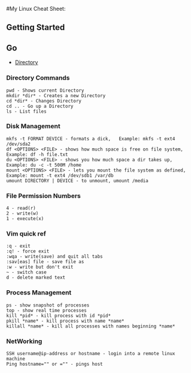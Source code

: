 #My Linux Cheat Sheet:

## Getting Started ##

## Go
- [Directory](https://github.com/stephanmajor12/myCheatSheets/blob/main/Linux-Commands/linuxCheatSheet.md#directory-commands)

### Directory Commands ###

```
pwd - Shows current Directory
mkdir *dir* - Creates a new Directory
cd *dir* - Changes Directory
cd .. - Go up a Directory
ls - List files
```

### Disk Management ###

```
mkfs -t FORMAT DEVICE - formats a dick,   Example: mkfs -t ext4 /dev/sda2
df <OPTIONS> <FILE> - shows how much space is free on file system,  Example: df -h file.txt
du <OPTIONS> <FILE> - shows you how much space a dir takes up,  Example: du -c -t 500M /home
mount <OPTIONS> <FILE> - lets you mount the file system as defined,     Example: mount -t ext4 /dev/sdb1 /var/db
umount DIRECTORY | DEVICE - to unmount, umount /media
```

### File Permission Numbers ###

```
4 - read(r)
2 - write(w)
1 - execute(x)
```

### Vim quick ref ###

```
:q - exit
:q! - force exit
:wqa - write(save) and quit all tabs
:sav[eas] file - save file as
:w - write but don't exit
~ - switch case
d - delete marked text
```

### Process Management ###

```
ps - show snapshot of processes
top - show real time processes
kill *pid* - kill process with id *pid*
pkill *name* - kill process with name *name*
killall *name* - kill all processes with names beginning *name*
```

### NetWorking ###
 
```
SSH username@ip-address or hostname - login into a remote linux machine
Ping hostname="" or ="" - pings host
```

###
